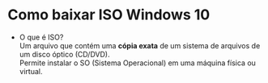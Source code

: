 # Como baixar ISO Windows 10

- O que é ISO?
  <br>
  Um arquivo que contém uma **cópia exata** de um sistema de arquivos de um disco óptico (CD/DVD).
  <br>
  Permite instalar o SO (Sistema Operacional) em uma máquina física ou virtual.
  
